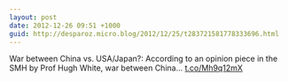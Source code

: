 ```yaml
---
layout: post
date: 2012-12-26 09:51 +1000
guid: http://desparoz.micro.blog/2012/12/25/t283721581778333696.html
---
```

War between China vs. USA/Japan?: According to an opinion piece in the SMH by Prof Hugh White, war between China... [t.co/Mh9q12mX](http://t.co/Mh9q12mX)
